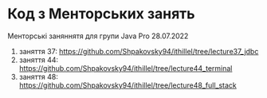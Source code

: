 # Код з Менторських занять

Менторські заняннятя для групи Java Pro 28.07.2022

1. заняття 37: https://github.com/Shpakovsky94/ithillel/tree/lecture37_jdbc
2. заняття 44: https://github.com/Shpakovsky94/ithillel/tree/lecture44_terminal
3. заняття 48: https://github.com/Shpakovsky94/ithillel/tree/lecture48_full_stack
